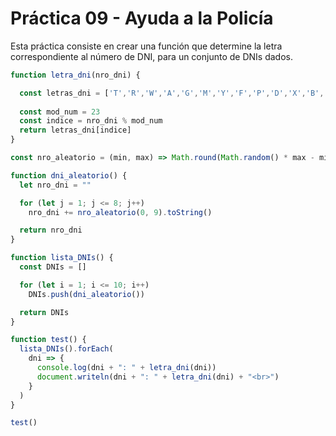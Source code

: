 # Práctica 09 - Ayuda a la Policía

Esta práctica consiste en crear una función que determine la letra correspondiente al número de DNI, para un conjunto de DNIs dados.

```javascript
function letra_dni(nro_dni) {

  const letras_dni = ['T','R','W','A','G','M','Y','F','P','D','X','B','N','J','Z','S','Q','V','H','L','C','K','E']
 
  const mod_num = 23
  const indice = nro_dni % mod_num
  return letras_dni[indice]
}

const nro_aleatorio = (min, max) => Math.round(Math.random() * max - min)

function dni_aleatorio() {
  let nro_dni = ""

  for (let j = 1; j <= 8; j++)
    nro_dni += nro_aleatorio(0, 9).toString()

  return nro_dni
}

function lista_DNIs() {
  const DNIs = []

  for (let i = 1; i <= 10; i++)
    DNIs.push(dni_aleatorio())

  return DNIs
}

function test() {
  lista_DNIs().forEach(
    dni => {
      console.log(dni + ": " + letra_dni(dni))
      document.writeln(dni + ": " + letra_dni(dni) + "<br>")
    }
  )
}

test()
```
